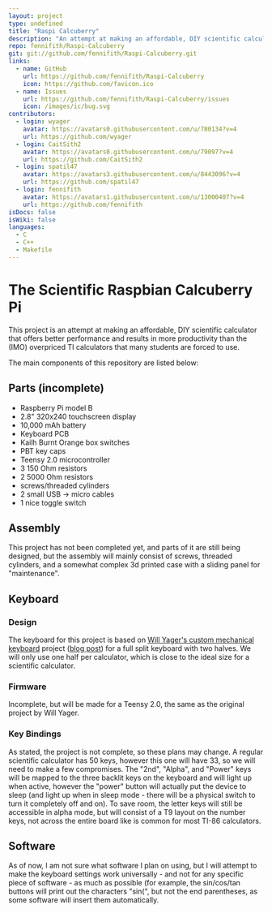 ```yaml
---
layout: project
type: undefined
title: "Raspi Calcuberry"
description: "An attempt at making an affordable, DIY scientific calculator that offers better performance and more productivity than the current standard."
repo: fennifith/Raspi-Calcuberry
git: git://github.com/fennifith/Raspi-Calcuberry.git
links:
  - name: GitHub
    url: https://github.com/fennifith/Raspi-Calcuberry
    icon: https://github.com/favicon.ico
  - name: Issues
    url: https://github.com/fennifith/Raspi-Calcuberry/issues
    icon: /images/ic/bug.svg
contributors:
  - login: wyager
    avatar: https://avatars0.githubusercontent.com/u/780134?v=4
    url: https://github.com/wyager
  - login: CaitSith2
    avatar: https://avatars0.githubusercontent.com/u/79097?v=4
    url: https://github.com/CaitSith2
  - login: spatil47
    avatar: https://avatars3.githubusercontent.com/u/8443096?v=4
    url: https://github.com/spatil47
  - login: fennifith
    avatar: https://avatars1.githubusercontent.com/u/13000407?v=4
    url: https://github.com/fennifith
isDocs: false
isWiki: false
languages:
  - C
  - C++
  - Makefile
---
```


# The Scientific Raspbian Calcuberry Pi

This project is an attempt at making an affordable, DIY scientific calculator that
offers better performance and results in more productivity than the (IMO) overpriced
TI calculators that many students are forced to use.

The main components of this repository are listed below:

## Parts (incomplete)

- Raspberry Pi model B
- 2.8" 320x240 touchscreen display
- 10,000 mAh battery
- Keyboard PCB
- Kailh Burnt Orange box switches
- PBT key caps
- Teensy 2.0 microcontroller
- 3 150 Ohm resistors
- 2 5000 Ohm resistors
- screws/threaded cylinders
- 2 small USB -> micro cables
- 1 nice toggle switch

## Assembly

This project has not been completed yet, and parts of it are still being designed, but the
assembly will mainly consist of screws, threaded cylinders, and a somewhat complex 3d printed
case with a sliding panel for "maintenance".

## Keyboard

### Design

The keyboard for this project is based on [Will Yager's custom mechanical keyboard](https://github.com/wyager/MicroMechBoard)
project ([blog post](http://yager.io/keyboard/keyboard.html)) for a full split keyboard with
two halves. We will only use one half per calculator, which is close to the ideal size for a scientific
calculator.

### Firmware

Incomplete, but will be made for a Teensy 2.0, the same as the original project by Will Yager.

### Key Bindings

As stated, the project is not complete, so these plans may change. A regular scientific calculator
has 50 keys, however this one will have 33, so we will need to make a few compromises. The "2nd",
"Alpha", and "Power" keys will be mapped to the three backlit keys on the keyboard and will light up
when active, however the "power" button will actually put the device to sleep (and light up when in
sleep mode - there will be a physical switch to turn it completely off and on). To save room, the
letter keys will still be accessible in alpha mode, but will consist of a T9 layout on the number
keys, not across the entire board like is common for most TI-86 calculators.

## Software

As of now, I am not sure what software I plan on using, but I will attempt to make the keyboard
settings work universally - and not for any specific piece of software - as much as possible
(for example, the sin/cos/tan buttons will print out the characters "sin(", but not the end
parentheses, as some software will insert them automatically.
